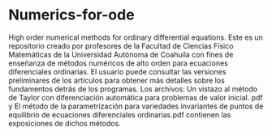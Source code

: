 # Numerics-for-ode
High order numerical methods for ordinary differential equations. 
 Este es un repositorio creado por profesores de la Facultad de Ciencias Físico Matemáticas de la Universidad Autónoma de Coahuila con fines de enseñanza de métodos numéricos de alto orden para ecuaciones diferenciales ordinarias. El usuario puede consultar las versiones preliminares de los artículos para obtener más detalles sobre los fundamentos detrás de los programas. Los archivos: Un vistazo al método de Taylor con diferenciación automática para problemas de valor inicial. pdf y El método de la parametrización para variedades invariantes de puntos de equilibrio de ecuaciones diferenciales ordinarias.pdf contienen las exposiciones de dichos métodos.
